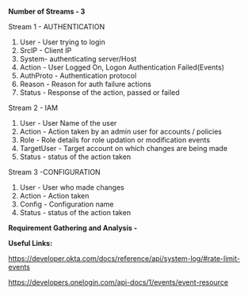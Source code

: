 **Number of Streams - 3**

Stream 1 - AUTHENTICATION

1. User - User trying to login
2. SrcIP - Client IP
3. System- authenticating server/Host
4. Action - User Logged On, Logon Authentication Failed(Events)
5. AuthProto - Authentication protocol
6. Reason - Reason for auth failure actions
7. Status - Response of the action, passed or failed

Stream 2 - IAM

1. User - User Name of the user
2. Action - Action taken by an admin user for accounts / policies
3. Role - Role details for role updation or modification events
4. TargetUser - Target account on which changes are being made
5. Status - status of the action taken

Stream 3 -CONFIGURATION

1. User - User who made changes
2. Action - Action taken
3. Config - Configuration name
4. Status - status of the action taken

**Requirement Gathering and Analysis -** 

**Useful Links:**

https://developer.okta.com/docs/reference/api/system-log/#rate-limit-events

https://developers.onelogin.com/api-docs/1/events/event-resource

